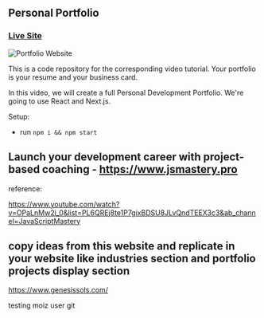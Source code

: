 ## Personal Portfolio

### [Live Site](https://jsmasterypro.com)

![Portfolio Website](https://i.ibb.co/WgPMpts/image.png)

This is a code repository for the corresponding video tutorial. Your portfolio is your resume and your business card.

In this video, we will create a full Personal Development Portfolio. We're going to use React and Next.js.

Setup:

- run `npm i && npm start`

## Launch your development career with project-based coaching - https://www.jsmastery.pro

reference:

https://www.youtube.com/watch?v=OPaLnMw2i_0&list=PL6QREj8te1P7gixBDSU8JLvQndTEEX3c3&ab_channel=JavaScriptMastery

## copy ideas from this website and replicate in your website like industries section and portfolio projects display section

https://www.genesissols.com/

testing moiz user git
